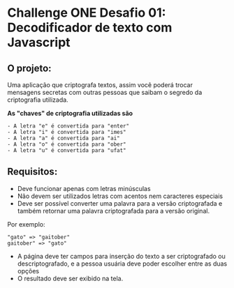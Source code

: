 # Challenge ONE Desafio 01: Decodificador de texto com Javascript

## O projeto:
Uma aplicação que criptografa textos, assim você poderá trocar mensagens secretas com outras pessoas que saibam o segredo da criptografia utilizada.

**As "chaves" de criptografia utilizadas são**

    - A letra "e" é convertida para "enter"
    - A letra "i" é convertida para "imes"
    - A letra "a" é convertida para "ai"
    - A letra "o" é convertida para "ober"
    - A letra "u" é convertida para "ufat"

## Requisitos:
- Deve funcionar apenas com letras minúsculas
- Não devem ser utilizados letras com acentos nem caracteres especiais
- Deve ser possível converter uma palavra para a versão criptografada e também retornar uma palavra criptografada para a versão original.

Por exemplo:

    "gato" => "gaitober"
    gaitober" => "gato"

- A página deve ter campos para inserção do texto a ser criptografado ou descriptografado, e a pessoa usuária deve poder escolher entre as duas opções
- O resultado deve ser exibido na tela.